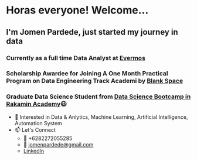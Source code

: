 # Horas everyone! Welcome... 
## I'm Jomen Pardede, just started my journey in data
### Currently as a full time Data Analyst at [Evermos](https://www.linkedin.com/company/evermos/mycompany/)
### Scholarship Awardee for Joining A One Month Practical Program on Data Engineering Track Academi by [Blank Space](https://www.linkedin.com/company/blankspace-io/)
### Graduate Data Science Student from [Data Science Bootcamp in Rakamin Academy](https://rakamin.com/):smiley:

- 👀 Interested in Data & Anlytics, Machine Learning, Artificial Intelligence, Automation System
- 📫 Let's Connect
  - :iphone: +6282272055285
  - :email: jomenpardede@gmail.com
  - [LinkedIn](www.linkedin.com/in/jomen-pardede)

<!---
Jomen034/Jomen034 is a ✨ special ✨ repository because its `README.md` (this file) appears on your GitHub profile.
You can click the Preview link to take a look at your changes.
--->

